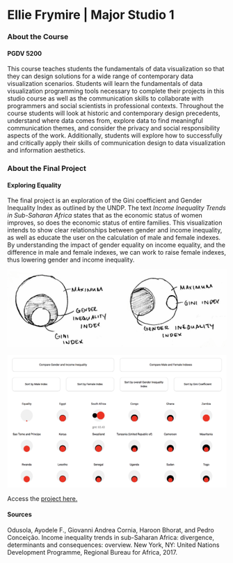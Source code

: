 # Ellie Frymire | Major Studio 1

### About the Course
#### PGDV 5200

This course teaches students the fundamentals of data visualization so that they 
can design solutions for a wide range of contemporary data visualization scenarios. 
Students will learn the fundamentals of data visualization programming tools 
necessary to complete their projects in this studio course as well as the 
communication skills to collaborate with programmers and social scientists in 
professional contexts. Throughout the course students will look at historic and 
contemporary design precedents, understand where data comes from, explore data to 
find meaningful communication themes, and consider the privacy and social 
responsibility aspects of the work. Additionally, students will explore how to 
successfully and critically apply their skills of communication design to data 
visualization and information aesthetics.

### About the Final Project
#### Exploring Equality

The final project is an exploration of the Gini coefficient and Gender Inequality 
Index as outlined by the UNDP. The text *Income Inequality Trends in 
Sub-Saharan Africa* states that as the economic 
status of women improves, so does the economic status of entire families. This 
visualization intends to show clear relationships between gender and income inequality, 
as well as educate the user on the calculation of male and female indexes. By 
understanding the impact of gender equality on income equality, and the difference 
in male and female indexes, we can work to raise female indexes, thus lowering gender 
and income inequality.

[![GGcircles.png](images/GGcircles.png?raw=true)](https://efrymire.github.io/major-studio-1/UNDP_4_Tools/index.html)

[![preview1.png](images/preview.png?raw=true)](https://efrymire.github.io/major-studio-1/UNDP_4_Tools/index.html)


Access the [project here.](https://efrymire.github.io/major-studio-1/UNDP_4_Tools/index.html)

#### Sources

Odusola, Ayodele F., Giovanni Andrea Cornia, Haroon Bhorat, and Pedro Conceição. Income inequality trends in sub-Saharan Africa: divergence, determinants and consequences: overview. New York, NY: United Nations Development Programme, Regional Bureau for Africa, 2017.


